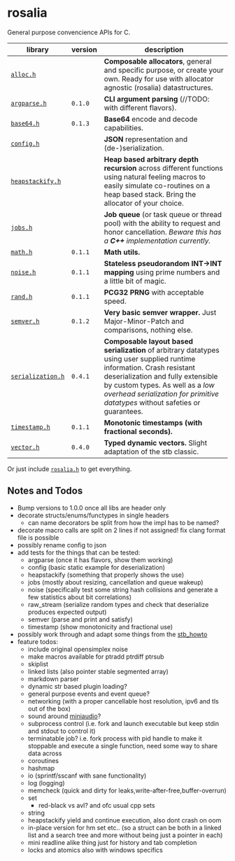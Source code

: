 # rosalia

General purpose convencience APIs for C.

|library|version|description|
|---|---|---|
|[`alloc.h`](./includes/rosalia/alloc.h)||**Composable allocators**, general and specific purpose, or create your own. Ready for use with allocator agnostic (rosalia) datastructures.|
|[`argparse.h`](./includes/rosalia/argparse.h)|`0.1.0`|**CLI argument parsing** (//TODO: with different flavors).|
|[`base64.h`](./includes/rosalia/base64.h)|`0.1.3`|**Base64** encode and decode capabilities.|
|[`config.h`](./includes/rosalia/config.h)||**JSON** representation and (de-)serialization.|
|[`heapstackify.h`](./includes/rosalia/heapstackify.h)||**Heap based arbitrary depth recursion** across different functions using natural feeling macros to easily simulate co-routines on a heap based stack. Bring the allocator of your choice.|
|[`jobs.h`](./includes/rosalia/jobs.h)||**Job queue** (or task queue or thread pool) with the ability to request and honor cancellation. *Beware this has a **C++** implementation currently.*|
|[`math.h`](./includes/rosalia/math.h)|`0.1.1`|**Math utils.**|
|[`noise.h`](./includes/rosalia/noise.h)|`0.1.1`|**Stateless pseudorandom INT->INT mapping** using prime numbers and a little bit of magic.|
|[`rand.h`](./includes/rosalia/rand.h)|`0.1.1`|**PCG32 PRNG** with acceptable speed.|
|[`semver.h`](./includes/rosalia/semver.h)|`0.1.2`|**Very basic semver wrapper.** Just Major-Minor-Patch and comparisons, nothing else.|
|[`serialization.h`](./includes/rosalia/serialization.h)|`0.4.1`|**Composable layout based serialization** of arbitrary datatypes using user supplied runtime information. Crash resistant deserialization and fully extensible by custom types. As well as a *low overhead serialization for primitive datatypes* without safeties or guarantees.|
|[`timestamp.h`](./includes/rosalia/timestamp.h)|`0.1.1`|**Monotonic timestamps (with fractional seconds).**|
|[`vector.h`](./includes/rosalia/vector.h)|`0.4.0`|**Typed dynamic vectors.** Slight adaptation of the stb classic.|

Or just include [`rosalia.h`](./includes/rosalia/rosalia.h) to get everything.

## Notes and Todos
* Bump versions to 1.0.0 once all libs are header only
* decorate structs/enums/functypes in single headers
  * can name decorators be split from how the impl has to be named?
* decorate macro calls are split on 2 lines if not assigned! fix clang format file is possible
* possibly rename config to json
* add tests for the things that can be tested:
  * argparse (once it has flavors, show them working)
  * config (basic static example for deserialization)
  * heapstackify (something that properly shows the use)
  * jobs (mostly about resizing, cancellation and queue wakeup)
  * noise (specifically test some string hash collisions and generate a few statistics about bit correlations)
  * raw_stream (serialize random types and check that deserialize produces expected output)
  * semver (parse and print and satisfy)
  * timestamp (show monotonicity and fractional use)
* possibly work through and adapt some things from the [stb_howto](https://github.com/nothings/stb/blob/master/docs/stb_howto.txt)
* feature todos:
  * include original opensimplex noise
  * make macros available for ptradd ptrdiff ptrsub
  * skiplist
  * linked lists (also pointer stable segmented array)
  * markdown parser
  * dynamic str based plugin loading?
  * general purpose events and event queue?
  * networking (with a proper cancellable host resolution, ipv6 and tls out of the box)
  * sound around [miniaudio](https://miniaud.io/)?
  * subprocess control (i.e. fork and launch executable but keep stdin and stdout to control it)
  * terminatable job? i.e. fork process with pid handle to make it stoppable and execute a single function, need some way to share data across
  * coroutines
  * hashmap
  * io (sprintf/sscanf with sane functionality)
  * log (logging)
  * memcheck (quick and dirty for leaks,write-after-free,buffer-overrun)
  * set
    * red-black vs avl? and ofc usual cpp sets
  * string
  * heapstackify yield and continue execution, also dont crash on oom
  * in-place version for hm set etc.. (so a struct can be both in a linked list and a search tree and more without being just a pointer in each)
  * mini readline alike thing just for history and tab completion
  * locks and atomics also with windows specifics
